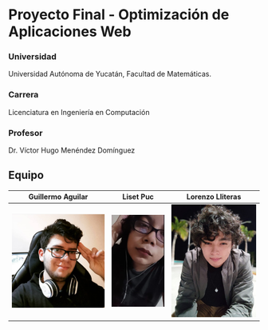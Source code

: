 # Proyecto Final - Optimización de Aplicaciones Web

### Universidad

Universidad Autónoma de Yucatán, Facultad de Matemáticas.

### Carrera

Licenciatura en Ingeniería en Computación

### Profesor

Dr. Víctor Hugo Menéndez Domínguez

## Equipo

|                    Guillermo Aguilar                    |                  Liset Puc                   |                    Lorenzo Lliteras                     |
| :--------------------------------------------------: | :-------------------------------------------------: | :------------------------------------------------: |
| ![Member picture](https://raw.githubusercontent.com/GuillermoAAC/ProyectoFinalOAW/main/img/Foto_Guillermo.png) | ![Member picture](https://raw.githubusercontent.com/GuillermoAAC/ProyectoFinalOAW/main/img/Foto_Liset.jpg) | ![Member picture](https://raw.githubusercontent.com/GuillermoAAC/ProyectoFinalOAW/main/img/Foto_Lorenzo.jpg) |

